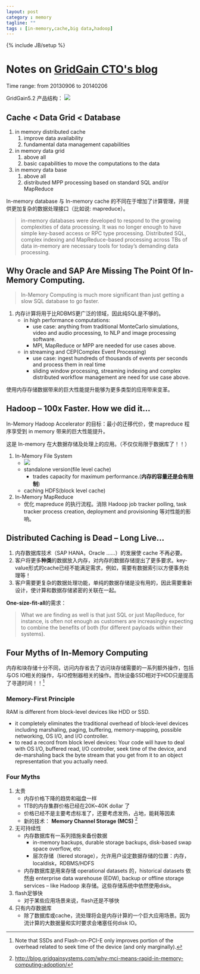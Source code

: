 ```yaml
---
layout: post
category : memory
tagline: ""
tags : [in-memory,cache,big data,hadoop]
---
```

{% include JB/setup %}

# Notes on [GridGain CTO's blog](http://blog.gridgainsystems.com/)
Time range: from 20130906 to 20140206

GridGain5.2 产品结构：
![](/images/gg_stack_670.png)

## Cache < Data Grid < Database
1. in memory distributed cache 
    1. improve data availability
    2. fundamental data management capabilities
2. in memory data grid 
    1. above all
    2. basic capabilities to move the computations to the data
3. in memory data base 
    1. above all
    2. distributed MPP processing based on standard SQL and/or MapReduce

In-memory database 与 In-memory cache 的不同在于增加了计算管理，并提供更加复杂的数据处理接口（比如说: mapreduce）。

>  in-memory databases were developed to respond to the growing complexities of data processing. It was no longer enough to have simple key-based access or RPC type processing. Distributed SQL, complex indexing and MapReduce-based processing across TBs of data in-memory are necessary tools for today’s demanding data processing.

## Why Oracle and SAP Are Missing The Point Of In-Memory Computing.
>  In-Memory Computing is much more significant than just getting a slow SQL database to go faster.

1. 内存计算将用于比RDBMS更广泛的领域，因此纯SQL是不够的。
    * in high performance computations:
        - use case: anything from traditional MonteCarlo simulations, video and audio processing, to NLP and image processing software. 
        - MPI, MapReduce or MPP are needed for use cases above.
    * in streaming and CEP(Complex Event Processing)
        - use case: ingest hundreds of thousands of events per seconds and process them in real time
        - sliding window processing, streaming indexing and complex distributed workflow management are need for use case above.

使用内存存储数据带来的巨大性能提升能够为更多类型的应用带来变革。

## Hadoop – 100x Faster. How we did it…
In-Memory Hadoop Accelerator 的目标：最小的迁移代价，使 mapreduce 程序享受到 in memory 带来的巨大性能提升。

这是 In-memory 在大数据存储及处理上的应用。（不仅仅局限于数据库了！！）

1. In-Memory File System
    * ![](/images/in_memory_hadoop2_white.png)
    * standalone version(file level cache)
        -  trades capacity for maximum performance.(**内存的容量还是会有限制**)
    * caching HDFS(block level cache)
2. In-Memory MapReduce
    * 优化 mapreduce 的执行流程。消除 Hadoop job tracker polling, task tracker process creation, deployment and provisioning 等对性能的影响。

## Distributed Caching is Dead – Long Live…

1. 内存数据库技术（SAP HANA，Oracle ......）的发展使 cache 不再必要。
2. 客户将更多**种类**的数据放入内存，对内存的数据存储提出了更多要求。key-value形式的cache已经不能满足需求，例如，需要有数据索引以方便事务处理等！
3. 客户需要更复杂的数据处理功能，单纯的数据存储是没有用的，因此需要重新设计，使计算和数据存储紧密的关联在一起。

**One-size-fit-all**的需求：
> What we are finding as well is that just SQL or just MapReduce, for instance, is often not enough as customers are increasingly expecting to combine the benefits of both (for different payloads within their systems).

## Four Myths of In-Memory Computing
内存和块存储十分不同，访问内存省去了访问块存储需要的一系列额外操作，包括与OS IO相关的操作，与IO控制器相关的操作。而块设备SSD相对于HDD只是提高了寻道时间！！[^ssd]
### Memory-First Principle
RAM is different from block-level devices like HDD or SSD.
* it completely eliminates the traditional overhead of block-level devices including marshaling, paging, buffering, memory-mapping, possible networking, OS I/O, and I/O controller.
* to read a record from block level devices: Your code will have to deal with OS I/O, buffered read, I/O controller, seek time of the device, and de-marshaling back the byte stream that you get from it to an object representation that you actually need. 

### Four Myths
1. 太贵
    * 内存价格下降的趋势和磁盘一样
    * 1TB的内存集群价格已经在20K~40K dollar 了
    * 价格已经不是主要考虑标准了，还要考虑发热，占地，能耗等因素
    * 新的技术： **Memory Channel Storage (MCS)** [^mcs]
2. 无可持续性
    * 内存数据库有一系列措施来备份数据
        - in-memory backups, durable storage backups, disk-based swap space overflow, etc
        - 层次存储（tiered storage），允许用户设定数据存储的位置：内存，localdisk，RDBMS/HDFS
    * 内存数据库是用来存储 operational datasets 的，historical datasets 依然由 enterprise data warehouse (EDW), backup or offline storage services – like Hadoop 来存储。这些存储系统中依然使用disk。
3. flash足够快
    * 对于某些应用场景来说，flash还是不够快
4. 只有内存数据库
    * 除了数据库或cache，流处理将会是内存计算的一个巨大应用场景。因为流计算的大数据量和实时要求会堵塞任何disk IO。

[^ssd]:  Note that SSDs and Flash-on-PCI-E only improves portion of the overhead related to seek time of the device (and only marginally).

[^mcs]: http://blog.gridgainsystems.com/why-mci-means-rapid-in-memory-computing-adoption/
